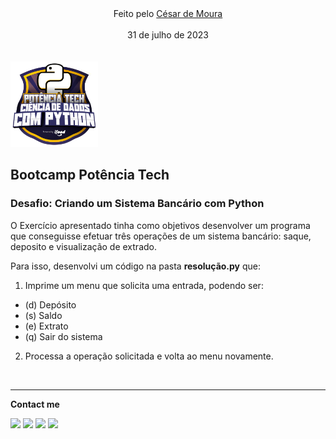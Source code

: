 <center> Feito pelo <a href="https://www.linkedin.com/in/eucesarmoura/" > César de Moura </a> </center> <br>

<center> 31 de julho de 2023 </center>

<br>
<br>

<img src="src/img/f5dba255-da18-427a-a02a-ca11a339c1cd.webp" alt="Descrição da imagem" width="140" />


## Bootcamp Potência Tech 

### Desafio: Criando um Sistema Bancário com Python 

O Exercício apresentado tinha como objetivos desenvolver um programa que conseguisse efetuar três operações de um sistema bancário: saque, deposito e visualização de extrado.

Para isso, desenvolvi um código na pasta <strong>resolução.py</strong> que:

1. Imprime um menu que solicita uma entrada, podendo ser:
- (d) Depósito
- (s) Saldo
- (e) Extrato
- (q) Sair do sistema

2. Processa a operação solicitada e volta ao menu novamente.

<br>


***

**Contact me**

<a href="https://www.twitch.tv/eucesarmoura" target="_blank"><img src="https://img.shields.io/badge/Twitch-9146FF?style=for-the-badge&logo=twitch&logoColor=white" target="_blank"></a>
<a href="https://discord.gg/eucesarmoura" target="_blank"><img src="https://img.shields.io/badge/Discord-7289DA?style=for-the-badge&logo=discord&logoColor=white" target="_blank"></a> 
<a href = "mailto:cesarhenriquedemoura@gmail.com"><img src="https://img.shields.io/badge/-Gmail-%23333?style=for-the-badge&logo=gmail&logoColor=white" target="_blank"></a>
<a href="https:///in/" target="_blank"><img src="https://img.shields.io/badge/-LinkedIn-%230077B5?style=for-the-badge&logo=linkedin&logoColor=white" target="_blank"></a> 
  
##

